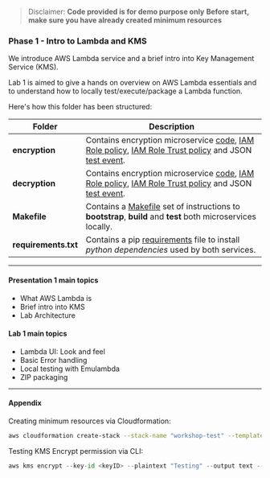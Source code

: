 > Disclaimer: **Code provided is for demo purpose only**
**Before start, make sure you have already created minimum resources**

### Phase 1 - Intro to Lambda and KMS

We introduce AWS Lambda service and a brief intro into Key Management Service (KMS). 

Lab 1 is aimed to give a hands on overview on AWS Lambda essentials and to understand how to locally test/execute/package a Lambda function.

Here's how this folder has been structured:

| Folder | Description |
| --- | --- | 
| **encryption** | Contains encryption microservice [code](encryption/encryption_service.py), [IAM Role policy](encryption/role_policy.json), [IAM Role Trust policy](encryption/role_trust_policy.json) and JSON [test event](encryption/test-encryption.json). |
| **decryption** | Contains encryption microservice [code](decryption/decryption_service.py), [IAM Role policy](decryption/role_policy.json), [IAM Role Trust policy](decryption/role_trust_policy.json) and JSON [test event](decryption/test-decryption.json). |
| **Makefile** | Contains a [Makefile](Makefile) set of instructions to **bootstrap**, **build** and **test** both microservices locally. |
| **requirements.txt** | Contains a pip [requirements](requirements.txt) file to install *python dependencies* used by both services. |

---

#### Presentation 1 main topics 

* What AWS Lambda is
* Brief intro into KMS
* Lab Architecture

#### Lab 1 main topics 

* Lambda UI: Look and feel
* Basic Error handling
* Local testing with Emulambda
* ZIP packaging

---

#### Appendix

Creating minimum resources via Cloudformation:

```bash
aws cloudformation create-stack --stack-name "workshop-test" --template-body file://cloudformation/minimum_resources.yaml --capabilities="CAPABILITY_IAM" --parameters ParameterKey=User,ParameterValue=$USER --disable-rollback
```

Testing KMS Encrypt permission via CLI:

```python
aws kms encrypt --key-id <keyID> --plaintext "Testing" --output text --region eu-west-1
```

